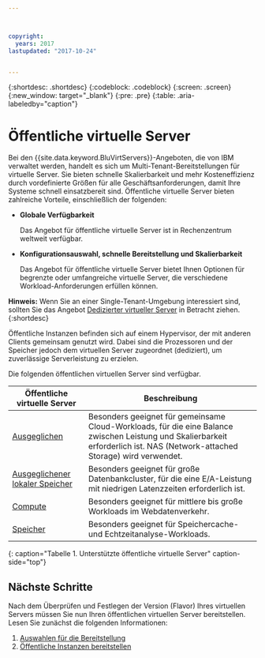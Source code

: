 ```yaml
---



copyright:
  years: 2017
lastupdated: "2017-10-24"


---
```


{:shortdesc: .shortdesc}
{:codeblock: .codeblock}
{:screen: .screen}
{:new_window: target="_blank"}
{:pre: .pre}
{:table: .aria-labeledby="caption"}

# Öffentliche virtuelle Server
Bei den {{site.data.keyword.BluVirtServers}}-Angeboten, die von IBM verwaltet werden, handelt es sich um Multi-Tenant-Bereitstellungen für virtuelle Server. Sie bieten schnelle Skalierbarkeit und mehr Kosteneffizienz durch vordefinierte Größen für alle Geschäftsanforderungen, damit Ihre Systeme schnell einsatzbereit sind. Öffentliche virtuelle Server bieten zahlreiche Vorteile, einschließlich der folgenden:

* **Globale Verfügbarkeit** 

    Das Angebot für öffentliche virtuelle Server ist in Rechenzentrum weltweit verfügbar.

* **Konfigurationsauswahl, schnelle Bereitstellung und Skalierbarkeit** 

    Das Angebot für öffentliche virtuelle Server bietet Ihnen Optionen für begrenzte oder umfangreiche virtuelle Server, die verschiedene Workload-Anforderungen erfüllen können.

**Hinweis:** Wenn Sie an einer Single-Tenant-Umgebung interessiert sind, sollten Sie das Angebot [Dedizierter virtueller Server](../vsi/vsi_dedicated.html) in Betracht ziehen.
{:shortdesc}

Öffentliche Instanzen befinden sich auf einem Hypervisor, der mit anderen Clients gemeinsam genutzt wird. Dabei sind die Prozessoren und der Speicher jedoch dem virtuellen Server zugeordnet (dediziert), um zuverlässige Serverleistung zu erzielen. 

Die folgenden öffentlichen virtuellen Server sind verfügbar. 

| Öffentliche virtuelle Server  | Beschreibung                                                                                              |
| ----------------------- | -------------------------------------------------------------------------------------------------------- | 
| [Ausgeglichen](../vsi/vsi_public_balanced.html) | Besonders geeignet für gemeinsame Cloud-Workloads, für die eine Balance zwischen Leistung und Skalierbarkeit erforderlich ist. NAS (Network-attached Storage) wird verwendet.|
| [Ausgeglichener lokaler Speicher](../vsi/vsi_public_balanced_local.html) | Besonders geeignet für große Datenbankcluster, für die eine E/A-Leistung mit niedrigen Latenzzeiten erforderlich ist.|
| [Compute](../vsi/vsi_public_compute.html) | Besonders geeignet für mittlere bis große Workloads im Webdatenverkehr.|
| [Speicher](../vsi/vsi_public_memory.html)  | Besonders geeignet für Speichercache- und Echtzeitanalyse-Workloads.
{: caption="Tabelle 1. Unterstützte öffentliche virtuelle Server" caption-side="top"}

## Nächste Schritte

Nach dem Überprüfen und Festlegen der Version (Flavor) Ihres virtuellen Servers müssen Sie nun Ihren öffentlichen virtuellen Server bereitstellen. Lesen Sie zunächst die folgenden Informationen: 
1. [Auswahlen für die Bereitstellung](../vsi/vsi_public_selections.html)
2. [Öffentliche Instanzen bereitstellen](../vsi/vsi_provision_public.html)
